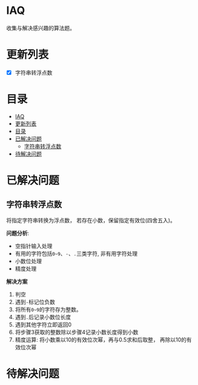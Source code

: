# IAQ
收集与解决感兴趣的算法题。

# 更新列表
- [x] 字符串转浮点数

# 目录
- [IAQ](#iaq)
- [更新列表](#更新列表)
- [目录](#目录)
- [已解决问题](#已解决问题)
  - [字符串转浮点数](#字符串转浮点数)
- [待解决问题](#待解决问题)

# 已解决问题
## 字符串转浮点数
将指定字符串转换为浮点数， 若存在小数，保留指定有效位(四舍五入)。

**问题分析**:
- 空指针输入处理
- 有用的字符包括`0~9`、`-`、`.`三类字符, 非有用字符处理
- 小数位处理
- 精度处理

**解决方案**
1. 判空
2. 遇到`-`标记位负数
3. 将所有`0~9`的字符存为整数。
4. 遇到`.`后记录小数位长度
5. 遇到其他字符立即返回0
6. 将步骤3获取的整数除以步骤4记录小数长度得到小数
7. 精度运算: 将小数乘以10的有效位次幂，再与0.5求和后取整， 再除以10的有效位次幂

# 待解决问题